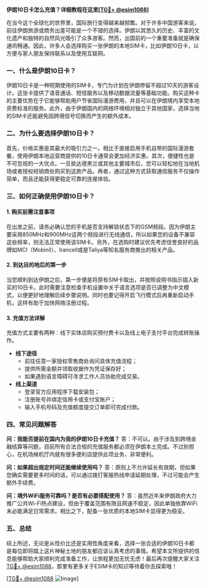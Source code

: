 **伊朗10日卡怎么充值？详细教程在这里[[TG💪+ @esim1088](https://t.me/s/esim1088)]**

在当今这个全球化的世界里，国际旅行变得越来越频繁。对于许多中国游客来说，前往伊朗旅游或商务出差可能是一个不错的选择。伊朗以其悠久的历史、丰富的文化遗产和独特的自然风光吸引了众多游客。然而，出国前的一个重要准备就是确保通讯畅通。因此，许多人会选择购买一张伊朗的本地SIM卡，比如伊朗10日卡，以方便与家人朋友保持联系以及使用互联网。

### 一、什么是伊朗10日卡？

伊朗10日卡是一种短期使用的SIM卡，专门为计划在伊朗停留不超过10天的游客设计。这张卡提供了语音通话、短信服务以及移动数据流量等基础功能。购买这种卡的主要优势在于它能够帮助用户节省国际漫游费用，并且可以在伊朗境内享受本地资费标准的服务。此外，由于伊朗国内的网络环境相对独立于其他国家，选择当地的SIM卡还能避免因跨境信号切换而产生的额外成本。

### 二、为什么要选择伊朗10日卡？

首先，价格实惠是其最大的吸引力之一。相比于直接启用手机自带的国际漫游套餐，使用伊朗本地运营商提供的10日卡通常会更加经济实惠。其次，便捷性也是不可忽视的一大优点。一旦抵达德黑兰或其他主要城市后，您可以轻松地在当地机场或者授权经销商处购买到这款产品。再者，通过这种方式获取通信服务不仅操作简单，而且还能获得更稳定可靠的连接体验。

### 三、如何正确使用伊朗10日卡？

#### 1. 购买前需注意事项
在出发之前，请务必确认您的手机是否支持解锁状态下的GSM频段。因为伊朗主要采用850MHz和900MHz这两个频段进行无线通信，所以如果您的设备不兼容这些频率，则无法正常使用该SIM卡。另外，在选购时建议优先考虑信誉良好的品牌如MCI（Mobinil）、Irancell或是Taliya等知名服务商推出的相关产品。

#### 2. 到达目的地后的第一步
当您顺利到达伊朗之后，第一步便是将原有SIM卡取出，并按照说明书指示插入新买的10日卡。此时需要注意检查手机设置中关于语言选项是否已调整为中文模式，以便更好地理解后续步骤说明。同时也要记得开启飞行模式后再重新启动手机，这样有助于加快网络注册过程。

#### 3. 充值方法详解
充值方式主要有两种：线下实体店购买预付费卡以及线上电子支付平台完成转账操作。
- **线下途径**
    - 前往任意一家授权零售商处询问具体充值流程；
    - 提供所需金额并领取收据作为凭证保存好；
    - 如果遇到语言障碍可寻求工作人员协助完成交易。
- **线上渠道**
    - 登录官方应用程序下载安装包；
    - 注册账号并绑定信用卡或支付宝账户；
    - 输入手机号码及充值额度提交订单即可完成付款。

### 四、常见问题解答

**问：我能否提前在国内为我的伊朗10日卡充值？**
答：不可以。由于涉及到跨境金融结算等问题，目前所有合法合规的充值服务都必须在伊朗本土完成。不过别担心，在机场候机厅内就有很多便利店提供此项业务，非常便利。

**问：如果超出规定时间还能继续使用吗？**
答：原则上不允许延长有效期，但如果您确实需要更多时间的话，可以通过拨打客服热线申请延期处理，不过可能会产生额外手续费。

**问：境外WiFi服务可靠吗？是否有必要搭配使用？**
答：虽然近年来伊朗政府大力推广公共Wi-Fi热点建设，但由于覆盖范围有限且网速不稳定，因此单独依靠WiFi未必能满足日常需求。相比之下，配备一张优质的本地SIM卡显得更为稳妥。

### 五、总结

综上所述，无论是从性价比还是实用性角度来看，选择一张合适的伊朗10日卡都是每位即将踏上这片神秘土地的朋友都应该认真考虑的事情。希望本文所提供的信息能够帮助大家顺利完成准备工作，让旅程更加无忧无虑！最后再次提醒大家关注[TG💪+ @esim1088](https://t.me/s/esim1088)，那里有更多关于ESIM卡的知识等待着你去探索哦！

[[TG💪+ @esim1088](https://t.me/s/esim1088) ![Image](https://i.postimg.cc/4NQfJmqS/Snipaste-2025-05-13-00-14-12.png)]